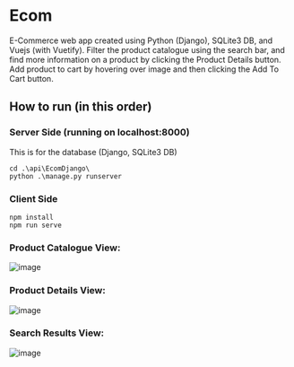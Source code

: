 # Ecom
E-Commerce web app created using Python (Django), SQLite3 DB, and Vuejs (with Vuetify). 
Filter the product catalogue using the search bar, and find more information on a product
by clicking the Product Details button. Add product to cart by hovering over image 
and then clicking the Add To Cart button.

## How to run (in this order)
### Server Side (running on localhost:8000)
This is for the database (Django, SQLite3 DB)
```
cd .\api\EcomDjango\
python .\manage.py runserver
```

### Client Side
```
npm install
npm run serve
```

### Product Catalogue View:
![image](https://user-images.githubusercontent.com/45467347/190016768-770c0b3e-6b87-427d-90b2-265448c9856f.png)

### Product Details View:
![image](https://user-images.githubusercontent.com/45467347/190017094-7dddf481-4a21-4e46-92da-a5e33839d345.png)

### Search Results View:
![image](https://user-images.githubusercontent.com/45467347/190017344-5fcb67e1-5420-4dab-a3a4-65d72548715b.png)
